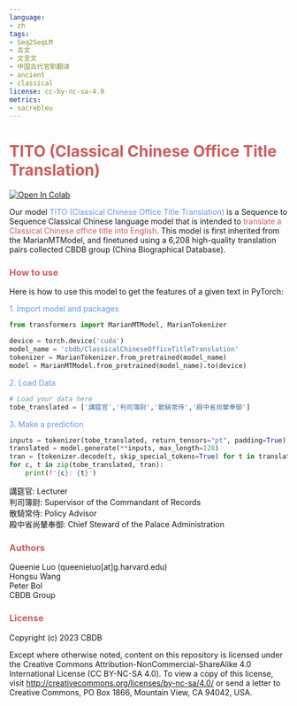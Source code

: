 ```yaml
---
language:
- zh
tags:
- Seq2SeqLM
- 古文
- 文言文
- 中国古代官职翻译
- ancient
- classical
license: cc-by-nc-sa-4.0
metrics:
- sacrebleu
---
```


# <font color="IndianRed"> TITO (Classical Chinese Office Title Translation)</font>
[![Open In Colab](https://colab.research.google.com/assets/colab-badge.svg)](https://colab.research.google.com/drive/1UoG3QebyBlK6diiYckiQv-5dRB9dA4iv?usp=sharing/)

Our model <font color="cornflowerblue">TITO (Classical Chinese Office Title Translation) </font> is a Sequence to Sequence Classical Chinese language model that is intended to  <font color="IndianRed">translate a Classical Chinese office title into English</font>. This model is first inherited from the MarianMTModel, and finetuned using a 6,208 high-quality translation pairs collected CBDB group (China Biographical Database). 

### <font color="IndianRed"> How to use </font>

Here is how to use this model to get the features of a given text in PyTorch:

<font color="cornflowerblue"> 1. Import model and packages </font>
```python
from transformers import MarianMTModel, MarianTokenizer

device = torch.device('cuda')
model_name = 'cbdb/ClassicalChineseOfficeTitleTranslation'
tokenizer = MarianTokenizer.from_pretrained(model_name)
model = MarianMTModel.from_pretrained(model_name).to(device)
```

<font color="cornflowerblue"> 2. Load Data </font>
```python
# Load your data here
tobe_translated = ['講筵官','判司簿尉','散騎常侍','殿中省尚輦奉御']
```

<font color="cornflowerblue"> 3. Make a prediction </font>
```python
inputs = tokenizer(tobe_translated, return_tensors="pt", padding=True).to(device)
translated = model.generate(**inputs, max_length=128)
tran = [tokenizer.decode(t, skip_special_tokens=True) for t in translated]
for c, t in zip(tobe_translated, tran):
    print(f'{c}: {t}')
```
講筵官: Lecturer<br>
判司簿尉: Supervisor of the Commandant of Records<br>
散騎常侍: Policy Advisor<br>
殿中省尚輦奉御: Chief Steward of the Palace Administration<br>

### <font color="IndianRed">Authors </font>
Queenie Luo (queenieluo[at]g.harvard.edu)
<br>
Hongsu Wang
<br>
Peter Bol
<br>
CBDB Group

### <font color="IndianRed">License </font>
Copyright (c) 2023 CBDB

Except where otherwise noted, content on this repository is licensed under the Creative Commons Attribution-NonCommercial-ShareAlike 4.0 International License (CC BY-NC-SA 4.0).
To view a copy of this license, visit http://creativecommons.org/licenses/by-nc-sa/4.0/ or
send a letter to Creative Commons, PO Box 1866, Mountain View, CA 94042, USA.